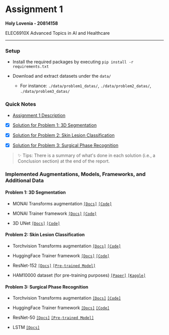# Assignment 1

**Holy Lovenia - 20814158**

ELEC6910X Advanced Topics in AI and Healthcare

-----

### Setup

- Install the required packages by executing `pip install -r requirements.txt`

- Download and extract datasets under the `data/`

    - For instance: `./data/problem1_datas/`, `./data/problem2_datas/`, `./data/problem3_datas/`

### Quick Notes

- [Assignment 1 Description](.docs/Assignment1.pdf)

- [x] [Solution for Problem 1: 3D Segmentation](./problem1-solution.ipynb)

- [x] [Solution for Problem 2: Skin Lesion Classification](./problem2-solution.ipynb)

- [x] [Solution for Problem 3: Surgical Phase Recognition](./problem3-solution.ipynb)

> :sparkles: Tips: There is a summary of what's done in each solution (i.e., a Conclusion section) at the end of the report.

### Implemented Augmentations, Models, Frameworks, and Additional Data

#### Problem 1: 3D Segmentation

- MONAI Transforms augmentation [`[Docs]`](https://docs.monai.io/en/stable/transforms.html) [`[Code]`](https://github.com/Project-MONAI/MONAI/blob/dev/monai/transforms/transform.py)

- MONAI Trainer framework [`[Docs]`](https://docs.monai.io/en/stable/index.html#getting-started) [`[Code]`](https://github.com/Project-MONAI/MONAI)

- 3D UNet [`[Docs]`](https://docs.monai.io/en/stable/networks.html?highlight=UNet#unet) [`[Code]`](https://github.com/Project-MONAI/MONAI/blob/dev/monai/networks/nets/unet.py)

#### Problem 2: Skin Lesion Classification

- Torchvision Transforms augmentation [`[Docs]`](https://pytorch.org/vision/stable/transforms.html) [`[Code]`](https://github.com/pytorch/vision/blob/main/torchvision/transforms/transforms.py)

- HuggingFace Trainer framework [`[Docs]`](https://huggingface.co/docs/transformers/main_classes/trainer) [`[Code]`](https://github.com/huggingface/transformers/blob/v4.23.1/src/transformers/trainer.py#L209)

- ResNet-152 [`[Docs]`](https://huggingface.co/docs/transformers/main/en/model_doc/resnet) [`[Pre-trained Model]`](https://huggingface.co/microsoft/resnet-152)

- HAM10000 dataset (for pre-training purposes) [`[Paper]`](https://www.nature.com/articles/sdata2018161) [`[Kaggle]`](https://www.kaggle.com/datasets/kmader/skin-cancer-mnist-ham10000)

#### Problem 3: Surgical Phase Recognition

- Torchvision Transforms augmentation [`[Docs]`](https://pytorch.org/vision/stable/transforms.html) [`[Code]`](https://github.com/pytorch/vision/blob/main/torchvision/transforms/transforms.py)

- HuggingFace Trainer framework [`[Docs]`](https://huggingface.co/docs/transformers/main_classes/trainer) [`[Code]`](https://github.com/huggingface/transformers/blob/v4.23.1/src/transformers/trainer.py#L209)

- ResNet-50 [`[Docs]`](https://huggingface.co/docs/transformers/main/en/model_doc/resnet) [`[Pre-trained Model]`](https://huggingface.co/microsoft/resnet-50)

- LSTM [`[Docs]`](https://pytorch.org/docs/stable/generated/torch.nn.LSTM.html)